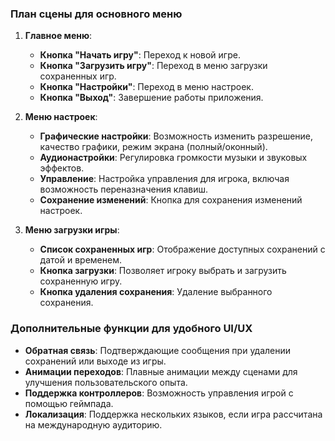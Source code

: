 ### План сцены для основного меню

1. **Главное меню**:
    
    - **Кнопка "Начать игру"**: Переход к новой игре.
    - **Кнопка "Загрузить игру"**: Переход в меню загрузки сохраненных игр.
    - **Кнопка "Настройки"**: Переход в меню настроек.
    - **Кнопка "Выход"**: Завершение работы приложения.
2. **Меню настроек**:
    
    - **Графические настройки**: Возможность изменить разрешение, качество графики, режим экрана (полный/оконный).
    - **Аудионастройки**: Регулировка громкости музыки и звуковых эффектов.
    - **Управление**: Настройка управления для игрока, включая возможность переназначения клавиш.
    - **Сохранение изменений**: Кнопка для сохранения изменений настроек.
3. **Меню загрузки игры**:
    
    - **Список сохраненных игр**: Отображение доступных сохранений с датой и временем.
    - **Кнопка загрузки**: Позволяет игроку выбрать и загрузить сохраненную игру.
    - **Кнопка удаления сохранения**: Удаление выбранного сохранения.

### Дополнительные функции для удобного UI/UX

- **Обратная связь**: Подтверждающие сообщения при удалении сохранений или выходе из игры.
- **Анимации переходов**: Плавные анимации между сценами для улучшения пользовательского опыта.
- **Поддержка контроллеров**: Возможность управления игрой с помощью геймпада.
- **Локализация**: Поддержка нескольких языков, если игра рассчитана на международную аудиторию.
